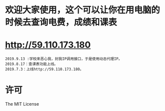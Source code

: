 #   欢迎大家使用，这个可以让你在用电脑的时候去查询电费，成绩和课表
#   http://59.110.173.180

```
2019.9.13 :学校来恶心我，封我IP调用接口，于是使用动态代理IP。
2019.8.17：查课表功能上线。
2019.7.3：上线http://59.110.173.180。
```
# 许可
The MIT License
